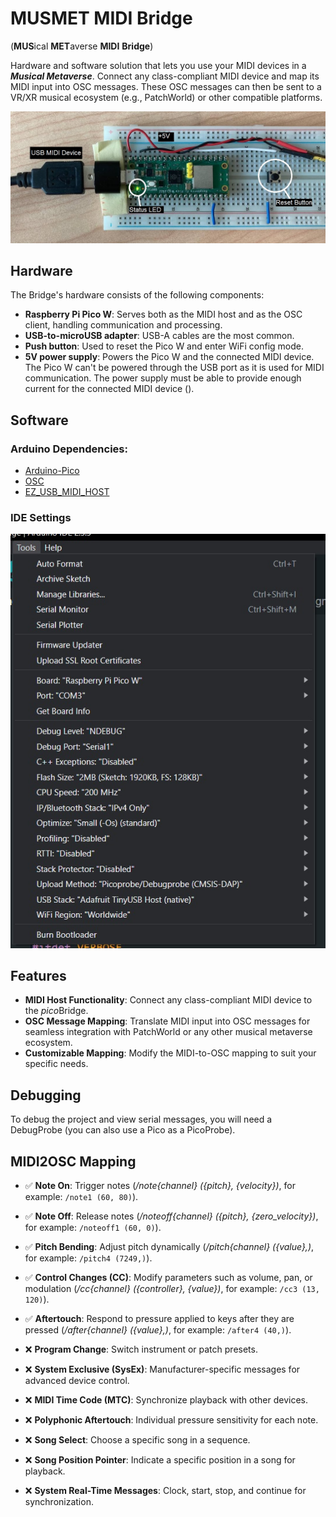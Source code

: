 # MUSMET MIDI Bridge
(**MUS**ical **MET**averse **MIDI** **Bridge**)

Hardware and software solution that lets you use your MIDI devices in a _**Musical Metaverse**_. Connect any class-compliant MIDI device and map its MIDI input into OSC messages. 
These OSC messages can then be sent to a VR/XR musical ecosystem (e.g., PatchWorld) or other compatible platforms.

![docs/bridge_proto.jpg](docs/bridge_proto.jpg)

## Hardware
The Bridge's hardware consists of the following components:

- **Raspberry Pi Pico W**: Serves both as the MIDI host and as the OSC client, handling communication and processing.
- **USB-to-microUSB adapter**: USB-A cables are the most common.
- **Push button**: Used to reset the Pico W and enter WiFi config mode.
- **5V power supply**: Powers the Pico W and the connected MIDI device. The Pico W can't be powered through the USB port as it is used for MIDI communication. The power supply must be able to provide enough current for the connected MIDI device ().

## Software

### Arduino Dependencies:
- [Arduino-Pico](https://github.com/earlephilhower/arduino-pico)
- [OSC](https://github.com/CNMAT/OSC)
- [EZ_USB_MIDI_HOST](https://github.com/rppicomidi/EZ_USB_MIDI_HOST)

### IDE Settings
![Arduino IDE Settings](docs/arduino_IDE_config.jpg)

## Features

- **MIDI Host Functionality**: Connect any class-compliant MIDI device to the *pico*Bridge.
- **OSC Message Mapping**: Translate MIDI input into OSC messages for seamless integration with PatchWorld or any other musical metaverse ecosystem.
- **Customizable Mapping**: Modify the MIDI-to-OSC mapping to suit your specific needs.

## Debugging
To debug the project and view serial messages, you will need a DebugProbe (you can also use a Pico as a PicoProbe).


## MIDI2OSC Mapping

- ✅ **Note On**: Trigger notes (_/note{channel} ({pitch}, {velocity})_, for example: `/note1 (60, 80)`).
- ✅ **Note Off**: Release notes (_/noteoff{channel} ({pitch}, {zero_velocity})_, for example: `/noteoff1 (60, 0)`).
- ✅ **Pitch Bending**: Adjust pitch dynamically (_/pitch{channel} ({value},)_, for example: `/pitch4 (7249,)`).
- ✅ **Control Changes (CC)**: Modify parameters such as volume, pan, or modulation (_/cc{channel} ({controller}, {value})_, for example: `/cc3 (13, 120)`).
- ✅ **Aftertouch**: Respond to pressure applied to keys after they are pressed (_/after{channel} ({value},)_, for example: `/after4 (40,)`).

- ❌ **Program Change**: Switch instrument or patch presets.
- ❌ **System Exclusive (SysEx)**: Manufacturer-specific messages for advanced device control.
- ❌ **MIDI Time Code (MTC)**: Synchronize playback with other devices.
- ❌ **Polyphonic Aftertouch**: Individual pressure sensitivity for each note.
- ❌ **Song Select**: Choose a specific song in a sequence.
- ❌ **Song Position Pointer**: Indicate a specific position in a song for playback.
- ❌ **System Real-Time Messages**: Clock, start, stop, and continue for synchronization.
